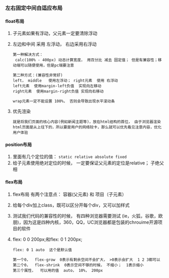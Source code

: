 ### 左右固定中间自适应布局



#### float布局

1. 子元素如果有浮动，父元素一定要清除浮动

2. 左边和中间 采用 左浮动，  右边采用右浮动

   ```
   第一种解决方式：
   	calc(100% - 400px) 动态计算宽度， 用百分比 减去 固定值； 但是有兼容性；移动端可以随便使用，但是pc端要注意
   	
   第二种方式：(兼容性非常好)
   left， middle   使用左浮动； right元素  使用 右浮动
   left元素  使用margin-left负值  实现向左移动
   right元素  使用margin-right负值 实现向右移动
   
   wrap元素一定不能设置 100%， 否则会导致出现水平滚动条
   ```

3. 优先渲染

   ```
   就是将我们页面的核心内容(例如新闻主题等)，放在html结构的首位， 由于浏览器渲染html页面是从上往下的，所以要是用户的网络较卡，那么就可以优先看见注意内容，优化用户体验
   ```

   

   

#### position布局

1. 里面有几个定位的值： `static relative absolute fixed`
2. 给子元素使用绝对定位的时候， 一定要保证父元素的定位是relative；  子绝父相



#### flex布局



1. flex布局 有两个注意点：  容器(父元素) 和 项目（子元素）

2. 给每个div加上class，既可以区分开每个div，又可以加样式

3. 测试我们代码的兼容性的时候， 有四种浏览器需要测试 (ie，火狐，谷歌，欧朋)，因为这是四种内核，360，QQ，UC浏览器都是包装的chrouime开源项目的软件

4. flex: 0 0 200px;和flex: 0 1 200px;

   ```
   flex: 0 1 auto  这个是默认值
   
   第一个0，  flex-grow  0表示有剩余空间不会扩大， >0表示会扩大  1 2 3都可以
   第二个0，  flex-shrink  0表示空间不够的时候， 不缩小；  1表示缩小
   第三个属性，  可以用的值  auto， 10%， 200px
   ```

   